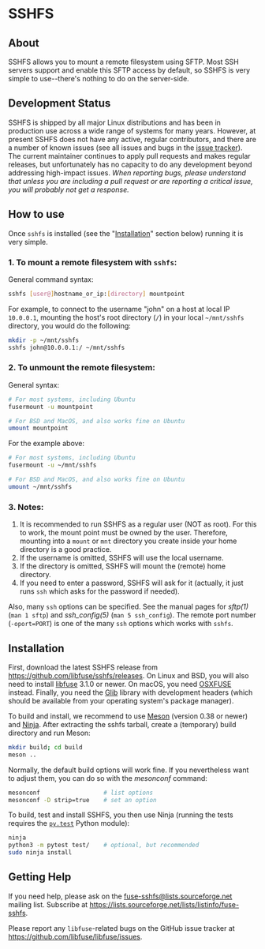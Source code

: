 # SSHFS


## About

SSHFS allows you to mount a remote filesystem using SFTP. Most SSH servers support and enable this
SFTP access by default, so SSHFS is very simple to use--there's nothing to do on the server-side.


## Development Status

SSHFS is shipped by all major Linux distributions and has been in production use across a wide range
of systems for many years. However, at present SSHFS does not have any active, regular contributors,
and there are a number of known issues (see all issues and bugs in the [issue tracker](issues)). The
current maintainer continues to apply pull requests and makes regular releases, but unfortunately
has no capacity to do any development beyond addressing high-impact issues. _When reporting bugs,
please understand that unless you are including a pull request or are reporting a critical issue,
you will probably not get a response._


## How to use

Once `sshfs` is installed (see the "[Installation](#installation)" section below) running it is very
simple.

### 1. To mount a remote filesystem with `sshfs`:

General command syntax:
```bash
sshfs [user@]hostname_or_ip:[directory] mountpoint
```

For example, to connect to the username "john" on a host at local IP `10.0.0.1`, mounting the host's
root directory (`/`) in your local `~/mnt/sshfs` directory, you would do the following:

```bash
mkdir -p ~/mnt/sshfs
sshfs john@10.0.0.1:/ ~/mnt/sshfs
```

### 2. To unmount the remote filesystem:

General syntax:
```bash
# For most systems, including Ubuntu
fusermount -u mountpoint

# For BSD and MacOS, and also works fine on Ubuntu
umount mountpoint
```

For the example above:
```bash
# For most systems, including Ubuntu
fusermount -u ~/mnt/sshfs

# For BSD and MacOS, and also works fine on Ubuntu
umount ~/mnt/sshfs
```

### 3. Notes:
1. It is recommended to run SSHFS as a regular user (NOT as root). For this to work, the mount point
   must be owned by the user. Therefore, mounting into a `mount` or `mnt` directory you create 
   inside your home directory is a good practice.  
1. If the username is omitted, SSHFS will use the local username. 
1. If the directory is omitted, SSHFS will mount the (remote) home directory.
1. If you need to enter a password, SSHFS will ask for it (actually, it just runs `ssh` which asks
   for the password if needed).

Also, many `ssh` options can be specified. See the manual pages for _sftp(1)_ (`man 1 sftp`) and
_ssh_config(5)_ (`man 5 ssh_config`). The remote port number (`-oport=PORT`) is one of the many
`ssh` options which works with `sshfs`.


## Installation

First, download the latest SSHFS release from https://github.com/libfuse/sshfs/releases. On Linux
and BSD, you will also need to install [libfuse][libfuse] 3.1.0 or newer. On macOS, you need
[OSXFUSE][OSXFUSE] instead. Finally, you need the [Glib][Glib] library with development headers
(which should be available from your operating system's package manager).

To build and install, we recommend to use [Meson][Meson] (version 0.38 or newer) and [Ninja][Ninja].
 After extracting the sshfs tarball, create a (temporary) build directory and run Meson:

```bash
mkdir build; cd build
meson ..
```

Normally, the default build options will work fine. If you nevertheless want to adjust them, you can
do so with the *mesonconf* command:

```bash
mesonconf                  # list options 
mesonconf -D strip=true    # set an option
```

To build, test and install SSHFS, you then use Ninja (running the tests requires the
[`py.test`][py.test] Python module):

```bash
ninja
python3 -m pytest test/    # optional, but recommended
sudo ninja install
```


## Getting Help

If you need help, please ask on the <fuse-sshfs@lists.sourceforge.net> mailing list. Subscribe at
https://lists.sourceforge.net/lists/listinfo/fuse-sshfs.

Please report any `libfuse`-related bugs on the GitHub issue tracker at
https://github.com/libfuse/libfuse/issues.


  [libfuse]: http://github.com/libfuse/libfuse
  [OSXFUSE]: https://osxfuse.github.io/
  [Glib]: https://developer.gnome.org/glib/stable/
  [Meson]: http://mesonbuild.com/
  [Ninja]: https://ninja-build.org/
  [py.test]: http://www.pytest.org/
